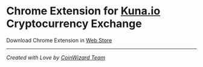 # Chrome Extension for [Kuna.io](https://kuna.io/) Cryptocurrency Exchange

Download Chrome Extension in [Web Store](https://chrome.google.com/webstore/detail/kunaio-ticker-exchange/fgdaflnjoincloakmmndamfgofijeine)

---

*Created with Love by [CoinWizard Team](https://coinwizard.me/)*